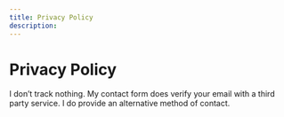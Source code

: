 ```yaml
---
title: Privacy Policy
description: 
---
```

# Privacy Policy

I don’t track nothing. My contact form does verify your email with a third party service. I do provide an alternative method of contact.
